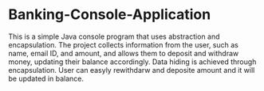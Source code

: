 # Banking-Console-Application
This is a simple Java console program that uses abstraction and encapsulation. The project collects information from the user, such as name, email ID, and amount, and allows them to deposit and withdraw money, updating their balance accordingly. Data hiding is achieved through encapsulation.
User can easyly rewithdarw and deposite amount and it will be updated in balance.
